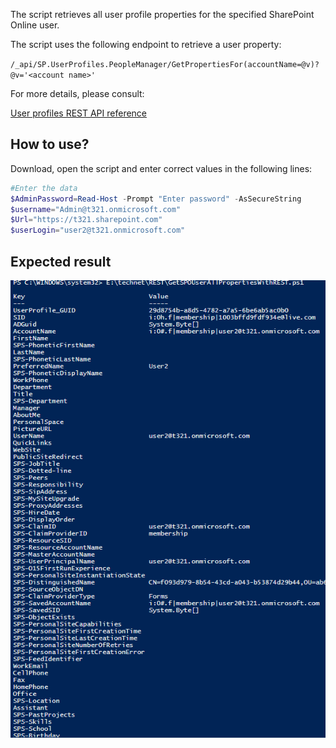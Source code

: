 The script retrieves all user profile properties for the specified SharePoint Online user. 

The script uses the following endpoint to retrieve a user property:

```/_api/SP.UserProfiles.PeopleManager/GetPropertiesFor(accountName=@v)?@v='<account name>'```

For more details, please consult:

[User profiles REST API reference](https://docs.microsoft.com/en-us/previous-versions/office/developer/sharepoint-rest-reference/dn790354(v=office.15)?redirectedfrom=MSDN)

## How to use?
 
Download, open the script and enter correct values in the following lines:

```PowerShell
#Enter the data 
$AdminPassword=Read-Host -Prompt "Enter password" -AsSecureString 
$username="Admin@t321.onmicrosoft.com" 
$Url="https://t321.sharepoint.com" 
$userLogin="user2@t321.onmicrosoft.com"
``` 

## Expected result
 
<img src="../Get all user profile properties using Powershell and REST/Capture69.PNG">
